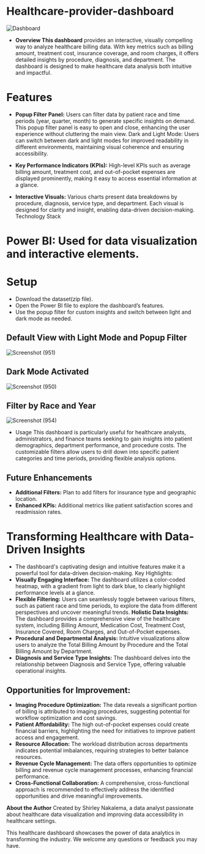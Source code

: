 # Healthcare-provider-dashboard

![Dashboard](https://github.com/user-attachments/assets/eb819d03-b009-436b-beb8-ad87dabd8162)


- **Overview This dashboard** provides an interactive, visually compelling way to analyze healthcare billing data. With key metrics such as billing amount, treatment cost, insurance coverage, and room charges, it offers detailed insights by procedure, diagnosis, and department. The dashboard is designed to make healthcare data analysis both intuitive and impactful.

# Features

- **Popup Filter Panel:** Users can filter data by patient race and time periods (year, quarter, month) to generate specific insights on demand. This popup filter panel is easy to open and close, enhancing the user experience without cluttering the main view.
Dark and Light Mode: Users can switch between dark and light modes for improved readability in different environments, maintaining visual coherence and ensuring accessibility.

- **Key Performance Indicators (KPIs):** High-level KPIs such as average billing amount, treatment cost, and out-of-pocket expenses are displayed prominently, making it easy to access essential information at a glance.
  
- **Interactive Visuals:** Various charts present data breakdowns by procedure, diagnosis, service type, and department. Each visual is designed for clarity and insight, enabling data-driven decision-making.
Technology Stack

# Power BI: Used for data visualization and interactive elements.
# Setup

- Download the dataset(zip file).
- Open the Power BI file to explore the dashboard’s features.
- Use the popup filter for custom insights and switch between light and dark mode as needed.

## Default View with Light Mode and Popup Filter
![Screenshot (951)](https://github.com/user-attachments/assets/383105fe-485d-46cb-97e1-f0f183490ba0)

## Dark Mode Activated
![Screenshot (950)](https://github.com/user-attachments/assets/732f2762-9fa5-4466-95b1-4a9caf542acb)

## Filter by Race and Year
![Screenshot (954)](https://github.com/user-attachments/assets/78b8425e-5449-4da0-a961-53d9fe125ab6)

- Usage This dashboard is particularly useful for healthcare analysts, administrators, and finance teams seeking to gain insights into patient demographics, department performance, and procedure costs. The customizable filters allow users to drill down into specific patient categories and time periods, providing flexible analysis options.

## Future Enhancements
- **Additional Filters:** Plan to add filters for insurance type and geographic location.
- **Enhanced KPIs:** Additional metrics like patient satisfaction scores and readmission rates.

# Transforming Healthcare with Data-Driven Insights
- The dashboard's captivating design and intuitive features make it a powerful tool for data-driven decision-making.
Key Highlights:
- **Visually Engaging Interface:** The dashboard utilizes a color-coded heatmap, with a gradient from light to dark blue, to clearly highlight performance levels at a glance.
- **Flexible Filtering:** Users can seamlessly toggle between various filters, such as patient race and time periods, to explore the data from different perspectives and uncover meaningful trends.
  **Holistic Data Insights:** The dashboard provides a comprehensive view of the healthcare system, including Billing Amount, Medication Cost, Treatment Cost, Insurance Covered, Room Charges, and Out-of-Pocket expenses.
- **Procedural and Departmental Analysis:** Intuitive visualizations allow users to analyze the Total Billing Amount by Procedure and the Total Billing Amount by Department.
- **Diagnosis and Service Type Insights:** The dashboard delves into the relationship between Diagnosis and Service Type, offering valuable operational insights.

## Opportunities for Improvement:
- **Imaging Procedure Optimization:** The data reveals a significant portion of billing is attributed to imaging procedures, suggesting potential for workflow optimization and cost savings.
- **Patient Affordability:** The high out-of-pocket expenses could create financial barriers, highlighting the need for initiatives to improve patient access and engagement.
- **Resource Allocation:** The workload distribution across departments indicates potential imbalances, requiring strategies to better balance resources.
- **Revenue Cycle Management:** The data offers opportunities to optimize billing and revenue cycle management processes, enhancing financial performance.
- **Cross-Functional Collaboration:** A comprehensive, cross-functional approach is recommended to effectively address the identified opportunities and drive meaningful improvements.

**About the Author** Created by Shirley Nakalema, a data analyst passionate about healthcare data visualization and improving data accessibility in healthcare settings.

This healthcare dashboard showcases the power of data analytics in transforming the industry. We welcome any questions or feedback you may have.
